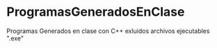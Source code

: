 # ProgramasGeneradosEnClase

Programas Generados en clase con C++
exluidos archivos ejecutables ".exe"
